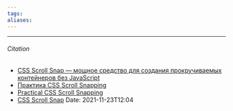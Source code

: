 ```yaml
---
tags: 
aliases: 
---
```




---
###### Citation
- [CSS Scroll Snap — мощное средство для создания прокручиваемых контейнеров без JavaScript](https://tproger.ru/articles/css-scroll-snap-moshhnoe-svojstvo-dlja-sozdanija-prokruchivaemyh-kontejnerov-bez-javascript/)
- [Практика CSS Scroll Snapping](https://habr.com/ru/post/498456/)
- [Practical CSS Scroll Snapping](https://css-tricks.com/practical-css-scroll-snapping/)
- [CSS Scroll Snap](https://developer.mozilla.org/en-US/docs/Web/CSS/CSS_Scroll_Snap)
Date: 2021-11-23T12:04

